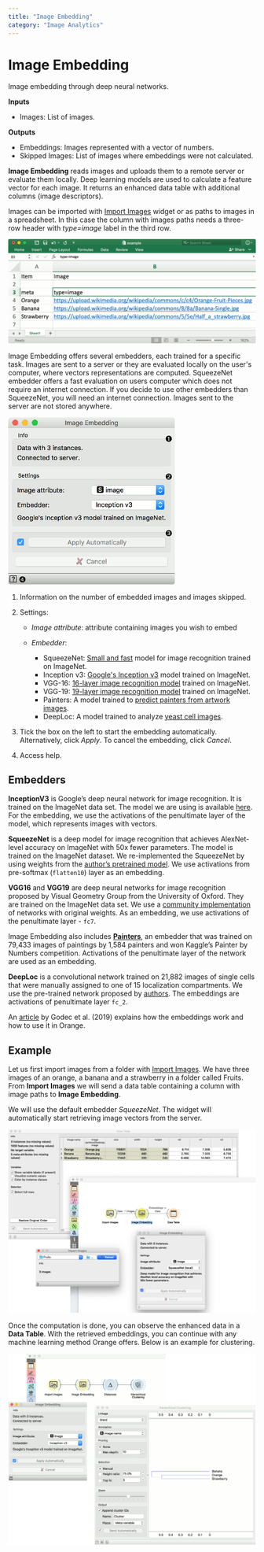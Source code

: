 ```yaml
---
title: "Image Embedding"
category: "Image Analytics"
---
```

Image Embedding
================

Image embedding through deep neural networks.

**Inputs**

- Images: List of images.

**Outputs**

- Embeddings: Images represented with a vector of numbers.
- Skipped Images: List of images where embeddings were not calculated.

**Image Embedding** reads images and uploads them to a remote server or evaluate them locally. Deep learning models are used to calculate a feature vector for each image. It returns an enhanced data table with additional columns (image descriptors).

Images can be imported with [Import Images](/widget-catalog/image-analytics/importimages) widget or as paths to images in a spreadsheet. In this case the column with images paths needs a three-row header with *type=image* label in the third row.

![](/widget-catalog/image-analytics/images/header-example.png)

Image Embedding offers several embedders, each trained for a specific task. Images are sent to a server or they are evaluated locally on the user's computer, where vectors representations are computed. SqueezeNet embedder offers a fast evaluation on users computer which does not require an internet connection. If you decide to use other embedders than SqueezeNet, you will need an internet connection. Images sent to the server are not stored anywhere.

![](/widget-catalog/image-analytics/images/ImageEmbedding-stamped.png)

1. Information on the number of embedded images and images skipped.
2. Settings:
   - *Image attribute*: attribute containing images you wish to embed
   - *Embedder*:

      - SqueezeNet: [Small and fast](https://arxiv.org/abs/1602.07360) model for image recognition trained on ImageNet.
      - Inception v3: [Google's Inception v3](https://arxiv.org/abs/1512.00567) model trained on ImageNet.
      - VGG-16: [16-layer image recognition model](https://arxiv.org/abs/1409.1556) trained on ImageNet.
      - VGG-19: [19-layer image recognition model](https://arxiv.org/abs/1409.1556) trained on ImageNet.
      - Painters: A model trained to [predict painters from artwork images](http://blog.kaggle.com/2016/11/17/painter-by-numbers-competition-1st-place-winners-interview-nejc-ilenic/).
      - DeepLoc: A model trained to analyze [yeast cell images](https://www.ncbi.nlm.nih.gov/pubmed/29036616).

3. Tick the box on the left to start the embedding automatically. Alternatively, click *Apply*. To cancel the embedding, click *Cancel*.
4. Access help.

Embedders
---------

**InceptionV3** is Google’s deep neural network for image recognition. It is trained on the ImageNet data set. The model we are using is available [here](http://download.tensorflow.org/models/image/imagenet/inception-2015-12-05.tgz). For the embedding, we use the activations of the penultimate layer of the model, which represents images with vectors. 

**SqueezeNet** is a deep model for image recognition that achieves AlexNet-level accuracy on ImageNet with 50x fewer parameters. The model is trained on the ImageNet dataset. We re-implemented the SqueezeNet by using weights from the [author’s pretrained model](https://github.com/DeepScale/SqueezeNet). We use activations from pre-softmax (`flatten10`) layer as an embedding.

**VGG16** and **VGG19** are deep neural networks for image recognition proposed by Visual Geometry Group from the University of Oxford. They are trained on the ImageNet data set. We use a [community implementation](https://github.com/machrisaa/tensorflow-vgg) of networks with original weights. As an embedding, we use activations of the penultimate layer - `fc7`.

Image Embedding also includes [**Painters**](https://github.com/inejc/painters), an embedder that was trained on 79,433 images of paintings by 1,584 painters and won Kaggle’s Painter by Numbers competition. Activations of the penultimate layer of the network are used as an embedding.

**DeepLoc** is a convolutional network trained on 21,882 images of single cells that were manually assigned to one of 15 localization compartments. We use the pre-trained network proposed by [authors](https://github.com/okraus/DeepLoc). The embeddings are activations of penultimate layer `fc_2`. 

An [article](https://www.nature.com/articles/s41467-019-12397-x) by Godec et al. (2019) explains how the embeddings work and how to use it in Orange.

Example
-------

Let us first import images from a folder with [Import Images](/widget-catalog/image-analytics/importimages). We have three images of an orange, a banana and a strawberry in a folder called Fruits. From **Import Images** we will send a data table containing a column with image paths to **Image Embedding**.

We will use the default embedder *SqueezeNet*. The widget will automatically start retrieving image vectors from the server.

![](/widget-catalog/image-analytics/images/ImageEmbedding-Example1.png)

Once the computation is done, you can observe the enhanced data in a **Data Table**. With the retrieved embeddings, you can continue with any machine learning method Orange offers. Below is an example for clustering.

![](/widget-catalog/image-analytics/images/ImageEmbedding-Example2.png)
